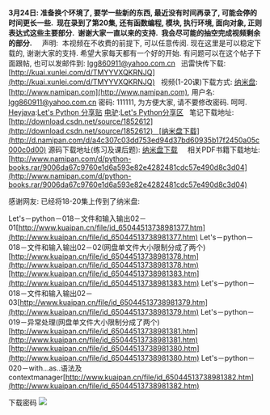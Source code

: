 **3月24日: 准备换个环境了, 要学一些新的东西, 最近没有时间再录了, 可能会停的时间更长一些.  现在录到了第20集, 还有函数编程,
 模块, 执行环境, 面向对象, 正则表达式这些主要部分.  谢谢大家一直以来的支持.  我会尽可能的抽空完成视频剩余的部分.**
 
 
声明:  本视频在不收费的前提下, 可以任意传阅.
[](http://lgg201.download.csdn.net/)
现在这里是可以稳定下载的, 谢谢大家的支持. 希望大家每天都有一个好的开始.
有问题可以在这个帖子下面跟帖, 也可以发邮件到: [lgg860911@yahoo.com.cn](mailto:lgg860911@yahoo.com.cn)
 
迅雷快传下载:
[http://kuai.xunlei.com/d/TMYYVXQKRNJQ](http://kuai.xunlei.com/d/TMYYVXQKRNJQ)
 
视频(1-20课)下载方式:
[纳米盘](http://www.namipan.com):[http://www.namipan.com](http://www.namipan.com), 用户名: lgg860911@yahoo.com.cn 密码: 111111, 为方便大家, 请不要修改密码. 呵呵.
[Heyjava](http://www.heyjava.com/read.php?tid=1509):[Let's Python 分享贴](http://www.heyjava.com/read.php?tid=1509)
[电驴](http://www.verycd.com/topics/2779874/):[Let's Python分享区](http://www.verycd.com/topics/2779874/)
 
笔记下载地址:[http://download.csdn.net/source/1852612](http://download.csdn.net/source/1852612)   [纳米盘下载](http://d.namipan.com/d/a4c307c03dd753ed94d37bd60935b17f2450a05c000c0d00)
源码下载地址(练习及课后题): [纳米盘下载](http://d.namipan.com/d/a4c307c08a0a96ad688a40ab82f8d824f778534eee680400)   
 
相关PDF书籍下载地址:[http://www.namipan.com/d/python-books.rar/9006da67c9760e1d6a593e82e4282481cdc57e490d8c3d04](http://www.namipan.com/d/python-books.rar/9006da67c9760e1d6a593e82e4282481cdc57e490d8c3d04)


感谢网友: 已经将18-20集上传到了纳米盘:

Let's－python－018－文件和输入输出02－01[http://www.kuaipan.cn/file/id_65044513738981377.htm](http://www.kuaipan.cn/file/id_65044513738981377.htm)
Let's－python－018－文件和输入输出02－02(网盘单文件大小限制分成了两个)[http://www.kuaipan.cn/file/id_65044513738981378.htm](http://www.kuaipan.cn/file/id_65044513738981378.htm)[http://www.kuaipan.cn/file/id_65044513738981383.htm](http://www.kuaipan.cn/file/id_65044513738981383.htm)
Let's－python－018－文件和输入输出02－03[http://www.kuaipan.cn/file/id_65044513738981379.htm](http://www.kuaipan.cn/file/id_65044513738981379.htm)
Let's－python－019－异常处理(网盘单文件大小限制分成了两个)[http://www.kuaipan.cn/file/id_65044513738981381.htm](http://www.kuaipan.cn/file/id_65044513738981381.htm)[http://www.kuaipan.cn/file/id_65044513738981380.htm](http://www.kuaipan.cn/file/id_65044513738981380.htm)
Let's－python－020－with...as..语法及contextmanager[http://www.kuaipan.cn/file/id_65044513738981382.htm](http://www.kuaipan.cn/file/id_65044513738981382.htm)


下载密码
![](http://my.csdn.net/uploads/201208/23/1345731351_9792.jpg)
 

